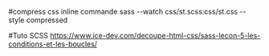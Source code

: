 #compress css inline commande
sass --watch css/st.scss:css/st.css --style compressed

#Tuto SCSS 
https://www.ice-dev.com/decoupe-html-css/sass-lecon-5-les-conditions-et-les-boucles/